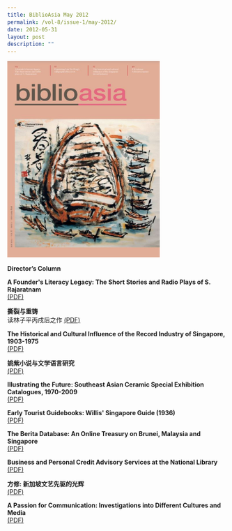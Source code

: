 ```yaml
---
title: BiblioAsia May 2012
permalink: /vol-8/issue-1/may-2012/
date: 2012-05-31
layout: post
description: ""
---
```

<img style="width: 350px; height: 450px;" src="/images/vol-8-issue-1/a1.JPG">

**Director’s Column**

**A Founder's Literacy Legacy: The Short Stories and Radio Plays of S. Rajaratnam** <br> [(PDF)](/files/pdf/vol-8/issue-1/v8-issue1_Rajaratnam.pdf)

**撕裂与重铸** <br>
读林子平丙戌后之作 [(PDF)](/files/pdf/vol-8/issue-1/v8-issue1_LimTzePeng.pdf)

**The Historical and Cultural Influence of the Record Industry of Singapore, 1903-1975** <br>
[(PDF)](/files/pdf/vol-8/issue-1/v8-issue1_RecordIndustry.pdf)

**姚紫小说与文学语言研究** <br>
[(PDF)](/files/pdf/vol-8/issue-1/v8-issue1_YaoZi.pdf)

**Illustrating the Future: Southeast Asian Ceramic Special Exhibition Catalogues, 1970-2009** <br>
[(PDF)](/files/pdf/vol-8/issue-1/v8-issue1_AsianCeramic.pdf)

**Early Tourist Guidebooks: Willis' Singapore Guide (1936)** <br>
[(PDF)](/files/pdf/vol-6/issue-3/v6-issue3_WillisGuide.pdf)

**The Berita Database: An Online Treasury on Brunei, Malaysia and Singapore** <br>
[(PDF)](/files/pdf/vol-6/issue-3/v6-issue3_BeritaDatabase.pdf)

**Business and Personal Credit Advisory Services at the National Library** <br>
[(PDF)](/files/pdf/vol-6/issue-3/v6-issue3_CreditAdvisory.pdf)

**方修: 新加坡文艺先驱的光辉** <br>
[(PDF)](/files/pdf/vol-6/issue-3/v6-issue3_FangXiu.pdf)

**A Passion for Communication: Investigations into Different Cultures and Media** <br>
[(PDF)](/files/pdf/vol-6/issue-3/v6-issue3_CulturesMedia.pdf)
